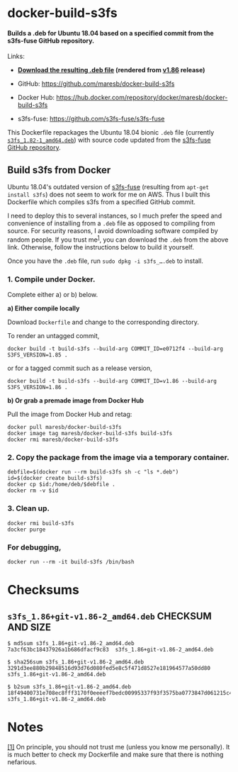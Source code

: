 # docker-build-s3fs

#### Builds a .deb for Ubuntu 18.04 based on a specified commit from the s3fs-fuse GitHub repository.

Links:

- **[Download the resulting .deb file](https://raw.githubusercontent.com/maresb/docker-build-s3fs/deb-v1.86/s3fs_1.86+git_amd64.deb) (rendered from [v1.86](https://github.com/s3fs-fuse/s3fs-fuse/tree/v1.86) release)**

- GitHub: https://github.com/maresb/docker-build-s3fs

- Docker Hub: https://hub.docker.com/repository/docker/maresb/docker-build-s3fs

- s3fs-fuse: https://github.com/s3fs-fuse/s3fs-fuse

This Dockerfile repackages the Ubuntu 18.04 bionic `.deb` file (currently [`s3fs_1.82-1_amd64.deb`](https://packages.ubuntu.com/bionic/amd64/s3fs/download)) with source code updated from the [s3fs-fuse GitHub repository](https://github.com/s3fs-fuse/s3fs-fuse).

## Build s3fs from Docker

Ubuntu 18.04's outdated version of [s3fs-fuse](https://github.com/s3fs-fuse/s3fs-fuse) (resulting from `apt-get install s3fs`) does not seem to work for me on AWS. Thus I built this Dockerfile which compiles s3fs from a specified GitHub commit.

I need to deploy this to several instances, so I much prefer the speed and
convenience of installing from a `.deb` file as opposed to compiling from source.
For security reasons, I avoid downloading software compiled by random people.
If you trust me<sup><a name="trustmesrc">[1](#trustmedest)</a></sup>, you can download the `.deb` from the above link.  Otherwise, follow the instructions below to build it yourself.

Once you have the `.deb` file, run `sudo dpkg -i s3fs_….deb` to install.

### 1. Compile under Docker.

Complete either a) or b) below.

**a) Either compile locally**
    
Download `Dockerfile` and change to the corresponding directory.

To render an untagged commit,
```
docker build -t build-s3fs --build-arg COMMIT_ID=e0712f4 --build-arg S3FS_VERSION=1.85 .
```

or for a tagged commit such as a release version,

```
docker build -t build-s3fs --build-arg COMMIT_ID=v1.86 --build-arg S3FS_VERSION=1.86 .
```
**b) Or grab a premade image from Docker Hub**

Pull the image from Docker Hub and retag:
```
docker pull maresb/docker-build-s3fs
docker image tag maresb/docker-build-s3fs build-s3fs
docker rmi maresb/docker-build-s3fs
```

### 2. Copy the package from the image via a temporary container.
```
debfile=$(docker run --rm build-s3fs sh -c "ls *.deb")
id=$(docker create build-s3fs)
docker cp $id:/home/deb/$debfile .
docker rm -v $id 
```

### 3. Clean up.
```
docker rmi build-s3fs
docker purge
```

### For debugging,
```
docker run --rm -it build-s3fs /bin/bash
```

# Checksums

`s3fs_1.86+git-v1.86-2_amd64.deb` CHECKSUM AND SIZE
------------------------------------------------------------

    $ md5sum s3fs_1.86+git-v1.86-2_amd64.deb
    7a3cf63bc18437926a1b686dfacf9c83  s3fs_1.86+git-v1.86-2_amd64.deb
    
    $ sha256sum s3fs_1.86+git-v1.86-2_amd64.deb
    3291d3ee880b29848516d93d76d080fed5e8c5f471d8527e181964577a50dd80  s3fs_1.86+git-v1.86-2_amd64.deb
    
    $ b2sum s3fs_1.86+git-v1.86-2_amd64.deb
    18f49400731e708ec8fff3170f0eeeef7bedc00995337f93f3575ba0773847d061215c47bf1d05fd6591928584172a8b49cee22a306b1ced7eff744c75a759ae  s3fs_1.86+git-v1.86-2_amd64.deb


# Notes

<a name="trustmedest">[[1]](#trustmesrc)</a> On principle, you should not trust me (unless you know me personally).  It is much better to check my Dockerfile and make sure that there is nothing nefarious.
